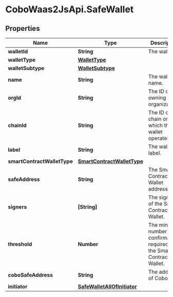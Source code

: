 # CoboWaas2JsApi.SafeWallet

## Properties

Name | Type | Description | Notes
------------ | ------------- | ------------- | -------------
**walletId** | **String** | The wallet ID. | 
**walletType** | [**WalletType**](WalletType.md) |  | 
**walletSubtype** | [**WalletSubtype**](WalletSubtype.md) |  | 
**name** | **String** | The wallet name. | 
**orgId** | **String** | The ID of the owning organization. | 
**chainId** | **String** | The ID of the chain on which the wallet operates. | [optional] 
**label** | **String** | The wallet label. | [optional] 
**smartContractWalletType** | [**SmartContractWalletType**](SmartContractWalletType.md) |  | 
**safeAddress** | **String** | The Smart Contract Wallet address. | [optional] 
**signers** | **[String]** | The signers of the Smart Contract Wallet. | [optional] 
**threshold** | **Number** | The minimum number of confirmations required for the Smart Contract Wallet.  | [optional] 
**coboSafeAddress** | **String** | The address of Cobo Safe. | [optional] 
**initiator** | [**SafeWalletAllOfInitiator**](SafeWalletAllOfInitiator.md) |  | [optional] 


